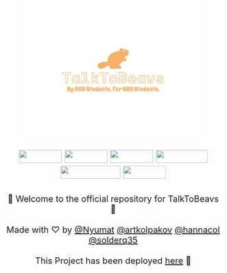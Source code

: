 <h1 align="center"><img height="300" src="frontend/src/assets/alt-logo.png" alt="logo">

<p align="center">
	<img width="100" height="30" src="https://badges.aleen42.com/src/react.svg">
	<img width="100" height="30" src="https://badges.aleen42.com/src/redux.svg">
	<img width="100" height="30" src="https://badges.aleen42.com/src/node.svg">
	<img width="120" height="30" src="https://badges.aleen42.com/src/javascript.svg">
      <img width="140" height="30" src="https://badges.aleen42.com/src/react-router.svg">
	<img width="100" height="30" src="https://badges.aleen42.com/src/vitejs.svg">
</p>
	
</h1>

<!-- End header --->

<p align="center" style="font-size:20px;">
	🦫 Welcome to the official repository for TalkToBeavs 🦫 
	<br>
      <br>
	Made with ♡ by <a href="https://github.com/Nyumat">@Nyumat</a>  <a href="https://github.com/artkolpakov">@artkolpakov</a> <a href="https://github.com/hannacol">@hannacol</a> <a href="https://github.com/solderq35">@solderq35</a>
	<br>
      <br>
	This Project has been deployed <a href="https://talktobeavs.onrender.com">here</a> 🚀  
</p>
